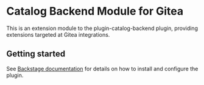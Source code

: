 # Catalog Backend Module for Gitea

This is an extension module to the plugin-catalog-backend plugin, providing extensions targeted at Gitea integrations.

## Getting started

See [Backstage documentation](https://backstage.io/docs/integrations/gitea/discovery.md)
for details on how to install and configure the plugin.
